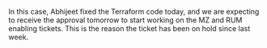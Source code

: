 In this case, Abhijeet fixed the Terraform code today, and we are expecting to receive the approval tomorrow to start working on the MZ and RUM enabling tickets. This is the reason the ticket has been on hold since last week.
